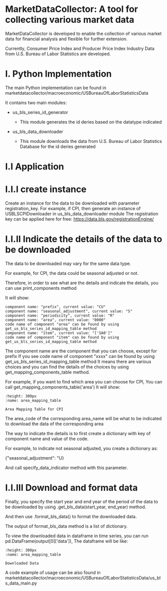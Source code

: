 # MarketDataCollector: A tool for collecting various market data 
MarketDataCollector is developed to enable the collection of various market data for financial analysis and flexible for further extension.

Currently, Consumer Price Index and Producer Price Index Industry Data from U.S. Bureau of Labor Statistics are developed.

# I. Python Implementation

The main Python implementation can be found in marketdatacollector/macroeconomic/USBureauOfLaborStatisticsData

It contains two main modules:
- us_bls_series_id_generator
  - This module generates the id deries based on the datatype indicated
  
- us_bls_data_downloader
  - This module downloads the data from U.S. Bureau of Labor Statistics Database for the id deries generated
 
# I.I Application

# I.I.I create instance
Create an instance for the data to be downloaded with parameter registration_key.
For example, if CPI, then generate an instance of USBLSCPIDownloader in us_bls_data_downloader module
The registration key can be applied here for free: https://data.bls.gov/registrationEngine/

# I.I.II Indicate the details of the data to be downloaded
The data to be downloaded may vary for the same data type.

For example, for CPI, the data could be seasonal adjusted or not.

Therefore, in order to see what are the details and indicate the details, you can use print_components method

It will show:
```{python}
component name: "prefix", current value: "CU"
component name: "seasonal_adjustment", current value: "S"
component name: "periodicity", current value: "R"
component name: "area", current value: "0000"
code name of component "area" can be found by using get_us_bls_series_id_mapping_table method
component name: "item", current value: "['SA0']"
code name of component "item" can be found by using get_us_bls_series_id_mapping_table method
```

The component name are the component that you can choose, except for prefix
If you see code name of component "xxxx" can be found by using get_us_bls_series_id_mapping_table method
It means there are various choices and you can find the details of the choices by using get_mapping_components_table method.

For example, if you want to find which area you can choose for CPI,
You can call get_mapping_components_table('area')
It will show:
```{figure} /figures/area_mapping_table.png
:height: 300px
:name: area_mapping_table

Area Mapping Table for CPI
```
The area_code of the corresponding area_name will be what to be indicated to download the data of the corresponding area

The way to indicate the details is to first create a dictionary with key of component name and value of the code.

For example, to indicate not seasonal adjusted, you create a dictionary as:

{"seasonal_adjustment": "U}

And call specify_data_indicator method with this parameter.

# I.I.III Download and format data

Finally, you specify the start year and end year of the period of the data to be downloaded by using .get_bls_data(start_year, end_year) method.

And then use .format_bls_data() to format the downloaded data.

The output of format_bls_data method is a list of dictionary.

To view the downloaded data in dataframe in time series, you can run pd.DataFrame(output[0]['data']),
The dataframe will be like:
```{figure} /figures/downloaded_data.png
:height: 300px
:name: area_mapping_table

Downloaded Data
```

A code example of usage can be also found in marketdatacollector/macroeconomic/USBureauOfLaborStatisticsData/us_bls_data_main.py

